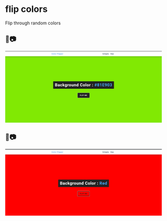 # flip colors

Flip through random colors

## 📸📷

<img src ="images/hex.png">

## 📸📷

<img src ="images/Simple.png">
